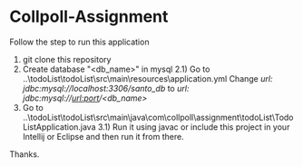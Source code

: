 # Collpoll-Assignment

Follow the step to run this application

1) git clone this repository
2) Create database "<db_name>" in mysql
  2.1) Go to ..\todoList\todoList\src\main\resources\application.yml
       Change  *url: jdbc:mysql://localhost:3306/santo_db* to *url: jdbc:mysql://<url:port>/<db_name>*  
3) Go to ..\todoList\todoList\src\main\java\com\collpoll\assignment\todoList\TodoListApplication.java 
  3.1) Run it using javac or include this project in your Intellij or Eclipse and then run it from there.

Thanks.
